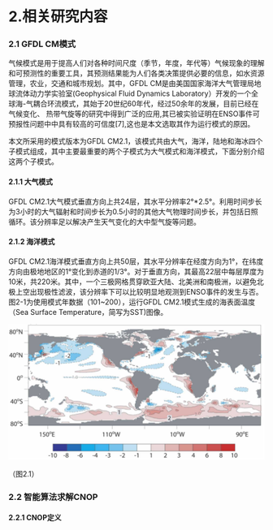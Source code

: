 # 2.相关研究内容

### 2.1 GFDL CM模式

气候模式是用于提高人们对各种时间尺度（季节，年度，年代等）气候现象的理解和可预测性的重要工具，其预测结果能为人们各类决策提供必要的信息，如水资源管理，农业，交通和城市规划。其中，GFDL CM是由美国国家海洋大气管理局地球流体动力学实验室(Geophysical Fluid Dynamics Laboratory）开发的一个全球海-气耦合环流模式，其始于20世纪60年代，经过50余年的发展，目前已经在气候变化、 热带气旋等的研究中得到广泛的应用,其已被实验证明在ENSO事件可预报性问题中中具有较高的可信度[7],这也是本文选取其作为运行模式的原因。

本文所采用的模式版本为GFDL CM2.1，该模式共由大气，海洋，陆地和海冰四个子模式组成，其中主要最重要的两个子模式为大气模式和海洋模式，下面分别介绍这两个子模式。

#### 2.1.1 大气模式

GFDL CM2.1大气模式垂直方向上共24层，其水平分辨率2°*2.5°。利用时间步长为3小时的大气辐射和时间步长为0.5小时的其他大气物理时间步长，并包括日照循环。该分辨率足以解决产生天气变化的大中型气旋等问题。

#### 2.1.2 海洋模式

GFDL CM2.1海洋模式垂直方向上共50层，其水平分辨率在经度方向为1°，在纬度方向由极地地区的1°变化到赤道的1/3°。对于垂直方向，其最高22层中每层厚度为10米，共220米。其中，一个三极网格贯穿欧亚大陆、北美洲和南极洲，以避免北极上空出现极性滤波，该分辨率下可以比较明显地观测到ENSO事件的发生与否。图2-1为使用模式年数据（101~200），运行GFDL CM2.1模式生成的海表面温度（Sea Surface Temperature，简写为SST)图像。

![](../imgs/2.1.png)

（图2.1）

### 2.2 智能算法求解CNOP


#### 2.2.1 CNOP定义

